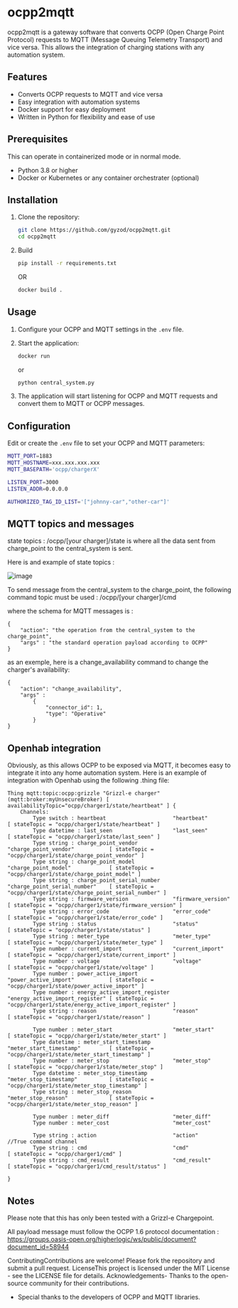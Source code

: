 # ocpp2mqtt

ocpp2mqtt is a gateway software that converts OCPP (Open Charge Point Protocol) requests to MQTT (Message Queuing Telemetry Transport) and vice versa. This allows the integration of charging stations with any automation system.

## Features

- Converts OCPP requests to MQTT and vice versa
- Easy integration with automation systems
- Docker support for easy deployment
- Written in Python for flexibility and ease of use

## Prerequisites

This can operate in containerized mode or in normal mode.

- Python 3.8 or higher
- Docker or Kubernetes or any container orchestrater (optional)

## Installation

1. Clone the repository:

    ```bash
    git clone https://github.com/gyzod/ocpp2mqtt.git
    cd ocpp2mqtt
    ```

2. Build 

    ```bash
    pip install -r requirements.txt
    ```
    OR
    
    ```bash
    docker build .
    ```

## Usage

1. Configure your OCPP and MQTT settings in the `.env` file.

2. Start the application:

    ```bash
    docker run
    ```
    or
   
    ```bash
    python central_system.py
    ```

4. The application will start listening for OCPP and MQTT requests and convert them to MQTT or OCPP messages.

## Configuration

Edit or create the `.env` file to set your OCPP and MQTT parameters:

```bash
MQTT_PORT=1883
MQTT_HOSTNAME=xxx.xxx.xxx.xxx
MQTT_BASEPATH='ocpp/chargerX'

LISTEN_PORT=3000
LISTEN_ADDR=0.0.0.0

AUTHORIZED_TAG_ID_LIST='["johnny-car","other-car"]'

```

## MQTT topics and messages

state topics : /ocpp/[your charger]/state is where all the data sent from charge_point to the central_system is sent.

Here is and example of state topics : 

![image](https://github.com/user-attachments/assets/cd1a1360-07e4-46e7-babe-63a899677c3a)


To send message from the central_system to the charge_point, the following command topic must be used : /ocpp/[your charger]/cmd

where the schema for MQTT messages is : 

```
{
    "action": "the operation from the central_system to the charge_point",
    "args" : "the standard operation payload according to OCPP"
}
```



as an exemple, here is a change_availability command to change the charger's availability:

```
{
    "action": "change_availability",
    "args" :
        {
            "connector_id": 1,
            "type": "Operative"
        }
}

```
## Openhab integration

Obviously, as this allows OCPP to be exposed via MQTT, it becomes easy to integrate it into any home automation system. Here is an example of integration with Openhab using the following .thing file:

```
Thing mqtt:topic:ocpp:grizzle "Grizzl-e charger" (mqtt:broker:myUnsecureBroker) [ availabilityTopic="ocpp/charger1/state/heartbeat" ] {
    Channels:
        Type switch : heartbeat                     "heartbeat"                     [ stateTopic = "ocpp/charger1/state/heartbeat" ]
        Type datetime : last_seen                   "last_seen"                     [ stateTopic = "ocpp/charger1/state/last_seen" ]
        Type string : charge_point_vendor           "charge_point_vendor"           [ stateTopic = "ocpp/charger1/state/charge_point_vendor" ]
        Type string : charge_point_model            "charge_point_model"            [ stateTopic = "ocpp/charger1/state/charge_point_model" ]
        Type string : charge_point_serial_number    "charge_point_serial_number"    [ stateTopic = "ocpp/charger1/state/charge_point_serial_number" ]
        Type string : firmware_version              "firmware_version"              [ stateTopic = "ocpp/charger1/state/firmware_version" ]
        Type string : error_code                    "error_code"                    [ stateTopic = "ocpp/charger1/state/error_code" ]
        Type string : status                        "status"                        [ stateTopic = "ocpp/charger1/state/status" ]
        Type string : meter_type                    "meter_type"                    [ stateTopic = "ocpp/charger1/state/meter_type" ]
        Type number : current_import                "current_import"                [ stateTopic = "ocpp/charger1/state/current_import" ]
        Type number : voltage                       "voltage"                       [ stateTopic = "ocpp/charger1/state/voltage" ]
        Type number : power_active_import           "power_active_import"           [ stateTopic = "ocpp/charger1/state/power_active_import" ]
        Type number : energy_active_import_register "energy_active_import_register" [ stateTopic = "ocpp/charger1/state/energy_active_import_register" ]
        Type string : reason                        "reason"                        [ stateTopic = "ocpp/charger1/state/reason" ]

        Type number : meter_start                   "meter_start"                   [ stateTopic = "ocpp/charger1/state/meter_start" ]
        Type datetime : meter_start_timestamp       "meter_start_timestamp"         [ stateTopic = "ocpp/charger1/state/meter_start_timestamp" ]	
        Type number : meter_stop                    "meter_stop"                    [ stateTopic = "ocpp/charger1/state/meter_stop" ]
        Type datetime : meter_stop_timestamp        "meter_stop_timestamp"          [ stateTopic = "ocpp/charger1/state/meter_stop_timestamp" ]
        Type string : meter_stop_reason             "meter_stop_reason"             [ stateTopic = "ocpp/charger1/state/meter_stop_reason" ]
        
        Type number : meter_diff                    "meter_diff"    
        Type number : meter_cost                    "meter_cost"    

        Type string : action                        "action"                         //True command channel
        Type string : cmd                           "cmd"                           [ stateTopic = "ocpp/charger1/cmd" ]
        Type string : cmd_result                    "cmd_result"                    [ stateTopic = "ocpp/charger1/cmd_result/status" ]   
        
}
```

## Notes

Please note that this has only been tested with a Grizzl-e Chargepoint.

All payload message must follow the OCPP 1.6 protocol documentation : https://groups.oasis-open.org/higherlogic/ws/public/document?document_id=58944

ContributingContributions are welcome! Please fork the repository and submit a pull request.
LicenseThis project is licensed under the MIT License - see the LICENSE file for details.
Acknowledgements- Thanks to the open-source community for their contributions.
- Special thanks to the developers of OCPP and MQTT libraries.
